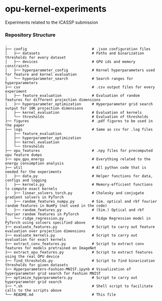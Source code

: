 # opu-kernel-experiments
Experiments related to the ICASSP submission

### Repository Structure

    .
    ├── config                              # .json configuration files
    │   ├── datasets                        # Paths and binarization thresholds for every dataset
    │   ├── devices                         # GPU ids and memory constraints
    │   ├── hyperparameter_config           # Kernel hyperparameters used for feature and kernel evaluation
    │   └── hyperparameter_search           # Search ranges for hyperparameters
    ├── csv                                 # .csv output files for every experiment
    │   ├── feature_evaluation              # Evaluation of random features for different projection dimensions
    │   ├── hyperparameter_optimization     # Hyperparameter grid search output for 10K projection dimensions
    │   ├── kernel_evaluation               # Evaluation of kernels
    │   └── thresholds                      # Evaluation of thresholds
    ├── figures                             # .pdf figures to be used in the paper
    ├── logs                                # Same as csv for .log files
    │   ├── feature_evaluation
    │   ├── hyperparameter_optimization
    │   ├── kernel_evaluation
    │   └── thresholds
    ├── opu_features                        # .npy files for precomputed opu feature dumps
    ├── opu_gpu_energy                      # Everything related to the energy consumption analysis
    ├── util                                # All python code that is needed for the experiments
    │   ├── data.py                         # Helper functions for data, configs and logging
    │   ├── kernels.py                      # Memory-efficient functions to compute exact kernels
    │   ├── linear_solvers_torch.py         # Cholesky and conjugate gradient solvers in PyTorch
    │   ├── random_features_numpy.py        # Sim. optical and rbf fourier random features in NumPy (not used in the code)
    │   ├── random_features.py              # (Sim.) Optical and rbf fourier random features in PyTorch
    │   └── ridge_regression.py             # Ridge Regression model in PyTorch using solvers specified above
    ├── evaluate_features.py                # Script to carry out feature evaluation over projection dimensions
    ├── evaluate_kernels.py                 # Script to carry out evaluation for exact kernels
    ├── extract_conv_features.py            # Script to extract conv features for models pretrained on ImageNet
    ├── extract_opu_features.py             # Script to extract features using the real OPU device
    ├── find_thresholds.py                  # Script to find binarization thresholds for given datasets
    ├── Hyperparameters-Fashion-MNIST.ipynb # Visualization of hyperparameter grid search for Fashion MNIST
    ├── optimize_hyperparameters.py         # Script to carry out hyperparameter grid search
    ├── *.sh                                # Shell script to facilitate calls to the scripts above
    └── README.md                           # This file